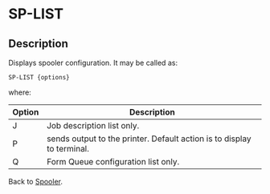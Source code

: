 # SP-LIST

<PageHeader />

## Description

Displays spooler configuration. It may be called as:

```
SP-LIST {options}
```

where:

| Option | Description |
| --- | --- |
| J | Job description list only. |
| P | sends output to the printer. Default action is to display to terminal. |
| Q | Form Queue configuration list only. |

Back to [Spooler](./../jbase-spooler).

<PageFooter />
